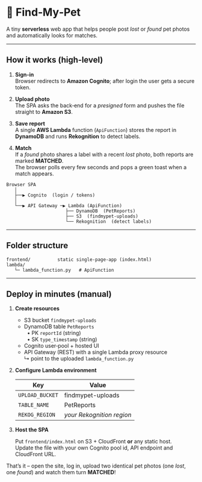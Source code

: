 # 🐾 Find‑My‑Pet

A tiny **serverless** web app that helps people post *lost* or *found* pet
photos and automatically looks for matches.

---

## How it works (high‑level)

1. **Sign‑in**  
   Browser redirects to **Amazon Cognito**; after login the user gets a secure
   token.

2. **Upload photo**  
   The SPA asks the back‑end for a *presigned* form and pushes the file straight
   to **Amazon S3**.

3. **Save report**  
   A single **AWS Lambda** function (`ApiFunction`) stores the report in
   **DynamoDB** and runs **Rekognition** to detect labels.

4. **Match**  
   If a *found* photo shares a label with a recent *lost* photo, both reports are
   marked **MATCHED**.  
   The browser polls every few seconds and pops a green toast when a match
   appears.

```
Browser SPA
   │
   ├──▶ Cognito  (login / tokens)
   │
   └──▶ API Gateway ─▶ Lambda (ApiFunction)
                      ├── DynamoDB  (PetReports)
                      ├── S3  (findmypet‑uploads)
                      └── Rekognition  (detect labels)
```

---

## Folder structure

```
frontend/          static single‑page‑app (index.html)
lambda/
   └─ lambda_function.py   # ApiFunction
```

---

## Deploy in minutes (manual)

1. **Create resources**

   * S3 bucket `findmypet-uploads`
   * DynamoDB table `PetReports`  
     &nbsp;&nbsp;• PK `reportId` (string)  
     &nbsp;&nbsp;• SK `type_timestamp` (string)
   * Cognito user‑pool + hosted UI
   * API Gateway (REST) with a single Lambda proxy resource   
     ↳ point to the uploaded `lambda_function.py`

2. **Configure Lambda environment**

   | Key            | Value                    |
   |----------------|--------------------------|
   | `UPLOAD_BUCKET`| findmypet-uploads        |
   | `TABLE_NAME`   | PetReports               |
   | `REKOG_REGION` | *your Rekognition region*|

3. **Host the SPA**

   Put `frontend/index.html` on S3 + CloudFront **or** any static host.  
   Update the file with your own Cognito pool id, API endpoint and CloudFront
   URL.

That’s it – open the site, log in, upload two identical pet photos (one *lost*,
one *found*) and watch them turn **MATCHED**!

